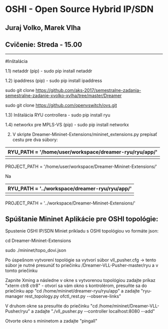 # OSHI - Open Source Hybrid IP/SDN
## Juraj Volko, Marek Vlha
## Cvičenie: Streda - 15.00
-------------------
#Inštalácia

1.1) netaddr (pip) - sudo pip install netaddr

1.2) ipaddress (pip) - sudo pip install ipaddress

sudo git clone https://github.com/aks-2017/semestralne-zadania-semestralne-zadanie-xvolko-xvlha/tree/master/Dreamer

sudo git clone https://github.com/openvswitch/ovs.git

1.3) Inštalácia RYU controllera - sudo pip install ryu

1.4) networkx pre MPLS-VS (pip) - sudo pip install networkx

2) V skripte Dreamer-Mininet-Extensions/mininet\_extensions.py prepísať cestu pre dva súbory:

| RYU\_PATH = &#39;/home/user/workspace/dreamer-ryu/ryu/app/&#39; |
| --- |
|   |

PROJECT\_PATH = &#39;/home/user/workspace/Dreamer-Mininet-Extensions/&#39;

Na

| RYU\_PATH = &#39;../workspace/dreamer-ryu/ryu/app/&#39; |
| --- |
|   |

PROJECT\_PATH = &#39;../workspace/Dreamer-Mininet-Extensions/&#39;

## Spúštanie Mininet Aplikácie pre OSHI topológie:

Spustenie OSHI IP/SDN Miniet príkladu s OSHI topológiou vo formáte json:

cd Dreamer-Mininet-Extensions

sudo ./mininet/topo\_dovi.json

Po úspešnom vytvorení topológie sa vytvorí súbor vll_pusher.cfg -> tento súbor je nutné presunúť to priečinku /Dreamer-VLL-Pusher-master/ryu a v tomto priečinku 

Zapnite Xming a následne v okne s vytvorenou topológiou zadajte príkaz "xterm ctr8 ctr8" - otvorí sa vám okno s kontrolérom, presuňte sa do priečinku app "cd /home/mininet/dreamer-ryu/ryu/app" a zadajte "ryu-manager rest_topology.py ofctl_rest.py --observe-links"

V druhom okne sa presuňte do priečinku "cd /home/mininet/Dreamer-VLL-Pusher/ryu" a zadajte "./vll_pusher.py --controller localhost:8080 --add"

Otvorte okno s mininetom a zadajte "pingall"
